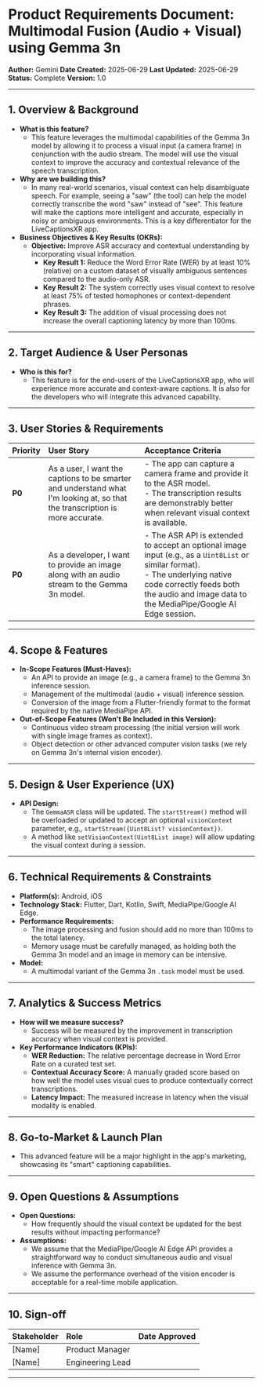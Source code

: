 
# Product Requirements Document: Multimodal Fusion (Audio + Visual) using Gemma 3n

**Author:** Gemini
**Date Created:** 2025-06-29
**Last Updated:** 2025-06-29
**Status:** Complete
**Version:** 1.0

---

## 1. Overview & Background

*   **What is this feature?**
    *   This feature leverages the multimodal capabilities of the Gemma 3n model by allowing it to process a visual input (a camera frame) in conjunction with the audio stream. The model will use the visual context to improve the accuracy and contextual relevance of the speech transcription.
*   **Why are we building this?**
    *   In many real-world scenarios, visual context can help disambiguate speech. For example, seeing a "saw" (the tool) can help the model correctly transcribe the word "saw" instead of "see". This feature will make the captions more intelligent and accurate, especially in noisy or ambiguous environments. This is a key differentiator for the LiveCaptionsXR app.
*   **Business Objectives & Key Results (OKRs):**
    *   **Objective:** Improve ASR accuracy and contextual understanding by incorporating visual information.
        *   **Key Result 1:** Reduce the Word Error Rate (WER) by at least 10% (relative) on a custom dataset of visually ambiguous sentences compared to the audio-only ASR.
        *   **Key Result 2:** The system correctly uses visual context to resolve at least 75% of tested homophones or context-dependent phrases.
        *   **Key Result 3:** The addition of visual processing does not increase the overall captioning latency by more than 100ms.

---

## 2. Target Audience & User Personas

*   **Who is this for?**
    *   This feature is for the end-users of the LiveCaptionsXR app, who will experience more accurate and context-aware captions. It is also for the developers who will integrate this advanced capability.

---

## 3. User Stories & Requirements

| Priority | User Story                                                                                             | Acceptance Criteria                                                                                                                                                              |
| :------- | :----------------------------------------------------------------------------------------------------- | :------------------------------------------------------------------------------------------------------------------------------------------------------------------------------- |
| **P0**   | As a user, I want the captions to be smarter and understand what I'm looking at, so that the transcription is more accurate. | - The app can capture a camera frame and provide it to the ASR model. <br> - The transcription results are demonstrably better when relevant visual context is available. |
| **P0**   | As a developer, I want to provide an image along with an audio stream to the Gemma 3n model.             | - The ASR API is extended to accept an optional image input (e.g., as a `Uint8List` or similar format). <br> - The underlying native code correctly feeds both the audio and image data to the MediaPipe/Google AI Edge session. |

---

## 4. Scope & Features

*   **In-Scope Features (Must-Haves):**
    *   An API to provide an image (e.g., a camera frame) to the Gemma 3n inference session.
    *   Management of the multimodal (audio + visual) inference session.
    *   Conversion of the image from a Flutter-friendly format to the format required by the native MediaPipe API.
*   **Out-of-Scope Features (Won't Be Included in this Version):**
    *   Continuous video stream processing (the initial version will work with single image frames as context).
    *   Object detection or other advanced computer vision tasks (we rely on Gemma 3n's internal vision encoder).

---

## 5. Design & User Experience (UX)

*   **API Design:**
    *   The `GemmaASR` class will be updated. The `startStream()` method will be overloaded or updated to accept an optional `visionContext` parameter, e.g., `startStream({Uint8List? visionContext})`.
    *   A method like `setVisionContext(Uint8List image)` will allow updating the visual context during a session.

---

## 6. Technical Requirements & Constraints

*   **Platform(s):** Android, iOS
*   **Technology Stack:** Flutter, Dart, Kotlin, Swift, MediaPipe/Google AI Edge.
*   **Performance Requirements:**
    *   The image processing and fusion should add no more than 100ms to the total latency.
    *   Memory usage must be carefully managed, as holding both the Gemma 3n model and an image in memory can be intensive.
*   **Model:**
    *   A multimodal variant of the Gemma 3n `.task` model must be used.

---

## 7. Analytics & Success Metrics

*   **How will we measure success?**
    *   Success will be measured by the improvement in transcription accuracy when visual context is provided.
*   **Key Performance Indicators (KPIs):**
    *   **WER Reduction:** The relative percentage decrease in Word Error Rate on a curated test set.
    *   **Contextual Accuracy Score:** A manually graded score based on how well the model uses visual cues to produce contextually correct transcriptions.
    *   **Latency Impact:** The measured increase in latency when the visual modality is enabled.

---

## 8. Go-to-Market & Launch Plan

*   This advanced feature will be a major highlight in the app's marketing, showcasing its "smart" captioning capabilities.

---

## 9. Open Questions & Assumptions

*   **Open Questions:**
    *   How frequently should the visual context be updated for the best results without impacting performance?
*   **Assumptions:**
    *   We assume that the MediaPipe/Google AI Edge API provides a straightforward way to conduct simultaneous audio and visual inference with Gemma 3n.
    *   We assume the performance overhead of the vision encoder is acceptable for a real-time mobile application.

---

## 10. Sign-off

| Stakeholder       | Role                | Date Approved |
| :---------------- | :------------------ | :------------ |
| [Name]            | Product Manager     |               |
| [Name]            | Engineering Lead    |               |

---
